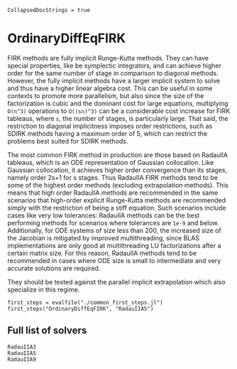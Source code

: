 ```@meta
CollapsedDocStrings = true
```

# OrdinaryDiffEqFIRK

FIRK methods are fully implicit Runge-Kutta methods.
They can have special properties, like be symplectic integrators, and can achieve higher order for the same number of stage in comparison to diagonal methods.
However, the fully implicit methods have a larger implicit system to solve and thus have a higher linear algebra cost.
This can be useful in some contexts to promote more parallelism,
but also since the size of the factorization is cubic and the dominant cost for large equations,
multiplying `O(n^3)` operations to `O((sn)^3)` can be a considerable cost increase for FIRK tableaus,
where `s`, the number of stages, is particularly large.
That said, the restriction to diagonal implicitness imposes order restrictions,
such as SDIRK methods having a maximum order of 5, which can restrict the problems best suited for SDIRK methods.

The most common FIRK method in production are those based on RadauIIA tableaus,
which is an ODE representation of Gaussian collocation.
Like Gaussian collocation, it achieves higher order convergence than its stages, namely order 2s+1 for s stages.
Thus RadauIIA FIRK methods tend to be some of the highest order methods (excluding extrapolation methods).
This means that high order RadauIIA methods are recommended in the same scenarios that high-order explicit Runge-Kutta methods are recommended simply with the restriction of being a stiff equation.
Such scenarios include cases like very low tolerances: RadauIIA methods can be the best performing methods for scenarios where tolerances are `1e-9` and below.
Additionally, for ODE systems of size less than 200, the increased size of the Jacobian is mitigated by improved multithreading,
since BLAS implementations are only good at multithreading LU factorizations after a certain matrix size.
For this reason, RadauIIA methods tend to be recommended in cases where ODE size is small to intermediate and very accurate solutions are required.

They should be tested against the parallel implicit extrapolation which also specialize in this regime.

```@eval
first_steps = evalfile("./common_first_steps.jl")
first_steps("OrdinaryDiffEqFIRK", "RadauIIA5")
```

## Full list of solvers

```@docs
RadauIIA3
RadauIIA5
RadauIIA9
```
